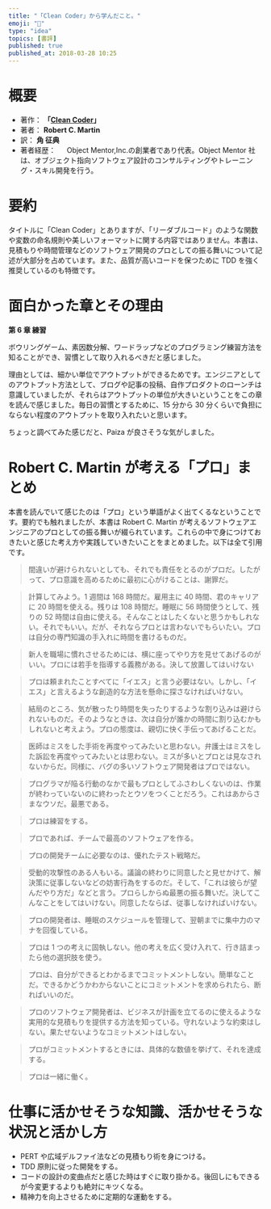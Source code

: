 ```yaml
---
title: "「Clean Coder」から学んだこと。"
emoji: "📖"
type: "idea"
topics: [書評]
published: true
published_at: 2018-03-28 10:25
---
```


# 概要

- 著作： **「[Clean Coder](https://amzn.to/41JWkq6)」**
- 著者： **Robert C. Martin**
- 訳： **角 征典**
- 著者経歴：
  　 Object Mentor,Inc.の創業者であり代表。Object Mentor 社は、オブジェクト指向ソフトウェア設計のコンサルティングやトレーニング・スキル開発を行う。

# 要約

タイトルに「Clean Coder」とありますが、「リーダブルコード」のような関数や変数の命名規則や美しいフォーマットに関する内容ではありません。本書は、見積もりや時間管理などのソフトウェア開発のプロとしての振る舞いについて記述が大部分を占めています。また、品質が高いコードを保つために TDD を強く推奨しているのも特徴です。

# 面白かった章とその理由

**第 6 章 練習**

ボウリングゲーム、素因数分解、ワードラップなどのプログラミング練習方法を知ることができ、習慣として取り入れるべきだと感じました。

理由としては、細かい単位でアウトプットができるためです。エンジニアとしてのアウトプット方法として、ブログや記事の投稿、自作プロダクトのローンチは意識していましたが、それらはアウトプットの単位が大きいということをこの章を読んで感じました。毎日の習慣とするために、15 分から 30 分くらいで負担にならない程度のアウトプットを取り入れたいと思います。

ちょっと調べてみた感じだと、Paiza が良さそうな気がしました。

# Robert C. Martin が考える「プロ」まとめ

本書を読んでいて感じたのは「プロ」という単語がよく出てくるなということです。要約でも触れましたが、本書は Robert C. Martin が考えるソフトウェアエンジニアのプロとしての振る舞いが綴られています。これらの中で身につけておきたいと感じた考え方や実践していきたいことをまとめました。以下は全て引用です。

> 間違いが避けられないとしても、それでも責任をとるのがプロだ。したがって、プロ意識を高めるために最初に心がけることは、謝罪だ。

> 計算してみよう。1 週間は 168 時間だ。雇用主に 40 時間、君のキャリアに 20 時間を使える。残りは 108 時間だ。睡眠に 56 時間使うとして、残りの 52 時間は自由に使える。そんなことはしたくないと思うかもしれない。それでもいい。だが、それならプロとは言わないでもらいたい。プロは自分の専門知識の手入れに時間を書けるものだ。

> 新人を職場に慣れさせるためには、横に座ってやり方を見せてあげるのがいい。プロには若手を指導する義務がある。決して放置してはいけない

> プロは頼まれたことすべてに「イエス」と言う必要はない。しかし、「イエス」と言えるような創造的な方法を懸命に探さなければいけない。

> 結局のところ、気が散ったり時間を失ったりするような割り込みは避けられないものだ。そのようなときは、次は自分が誰かの時間に割り込むかもしれないと考えよう。プロの態度は、親切に快く手伝ってあげることだ。

> 医師はミスをした手術を再度やってみたいと思わない。弁護士はミスをした訴訟を再度やってみたいとは思わない。ミスが多いとプロとは見なされないからだ。同様に、バグの多いソフトウェア開発者はプロではない。

> プログラマが陥る行動のなかで最もプロとしてふさわしくないのは、作業が終わっていないのに終わったとウソをつくことだろう。これはあからさまなウソだ。最悪である。

> プロは練習をする。

> プロであれば、チームで最高のソフトウェアを作る。

> プロの開発チームに必要なのは、優れたテスト戦略だ。

> 受動的攻撃性のある人もいる。議論の終わりに同意したと見せかけて、解決策に従事しないなどの妨害行為をするのだ。そして、「これは彼らが望んだやり方だ」などと言う。プロらしからぬ最悪の振る舞いだ。決してこんなことをしてはいけない。同意したならば、従事しなければいけない。

> プロの開発者は、睡眠のスケジュールを管理して、翌朝までに集中力のマナを回復している。

> プロは 1 つの考えに固執しない。他の考えを広く受け入れて、行き詰まったら他の選択肢を使う。

> プロは、自分ができるとわかるまでコミットメントしない。簡単なことだ。できるかどうかわからないことにコミットメントを求められたら、断ればいいのだ。

> プロのソフトウェア開発者は、ビジネスが計画を立てるのに使えるような実用的な見積もりを提供する方法を知っている。守れないような約束はしない。果たせないようなコミットメントはしない。

> プロがコミットメントするときには、具体的な数値を挙げて、それを達成する。

> プロは一緒に働く。

# 仕事に活かせそうな知識、活かせそうな状況と活かし方

- PERT や広域デルファイ法などの見積もり術を身につける。
- TDD 原則に従った開発をする。
- コードの設計の変曲点だと感じた時はすぐに取り掛かる。後回しにもできるが今変更するよりも絶対にキツくなる。
- 精神力を向上させるために定期的な運動をする。
